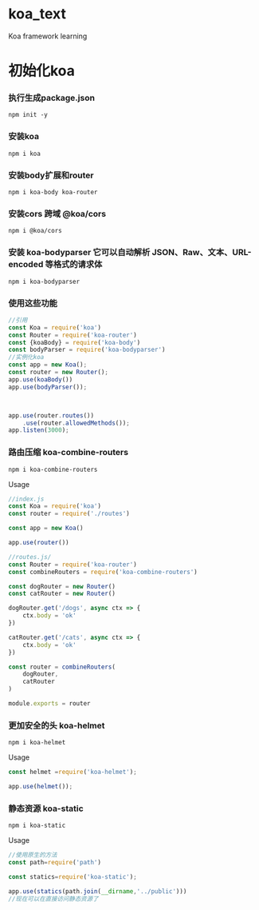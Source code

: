 # koa_text
Koa framework learning
# 初始化koa
### 执行生成package.json
```
npm init -y
```
### 安装koa
```
npm i koa
```
### 安装body扩展和router
```
npm i koa-body koa-router
```
### 安装cors 跨域 @koa/cors
```
npm i @koa/cors
```
### 安装 koa-bodyparser 它可以自动解析 JSON、Raw、文本、URL-encoded 等格式的请求体
```
npm i koa-bodyparser
```
### 使用这些功能
```javascript
//引用
const Koa = require('koa')
const Router = require('koa-router')
const {koaBody} = require('koa-body')
const bodyParser = require('koa-bodyparser')
//实例化koa
const app = new Koa();
const router = new Router();
app.use(koaBody())
app.use(bodyParser());



app.use(router.routes())
    .use(router.allowedMethods());
app.listen(3000);
```
### 路由压缩 koa-combine-routers
```
npm i koa-combine-routers
```
Usage
```javascript
//index.js
const Koa = require('koa')
const router = require('./routes')

const app = new Koa()

app.use(router())
```
```javascript
//routes.js/
const Router = require('koa-router')
const combineRouters = require('koa-combine-routers')

const dogRouter = new Router()
const catRouter = new Router()

dogRouter.get('/dogs', async ctx => {
    ctx.body = 'ok'
})

catRouter.get('/cats', async ctx => {
    ctx.body = 'ok'
})

const router = combineRouters(
    dogRouter,
    catRouter
)

module.exports = router
```
### 更加安全的头 koa-helmet
```
npm i koa-helmet
```
Usage
```javascript
const helmet =require('koa-helmet');

app.use(helmet());
```
### 静态资源 koa-static
```
npm i koa-static
```
Usage
```javascript
//使用原生的方法
const path=require('path')

const statics=require('koa-static');

app.use(statics(path.join(__dirname,'../public')))
//现在可以在直接访问静态资源了
```
